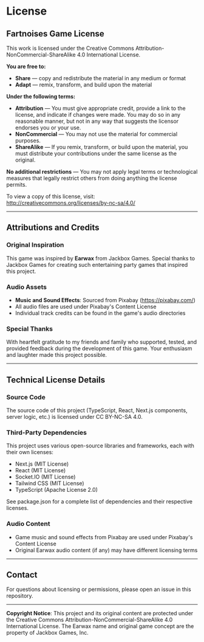 # License

## Fartnoises Game License

This work is licensed under the Creative Commons Attribution-NonCommercial-ShareAlike 4.0 International License.

**You are free to:**

- **Share** — copy and redistribute the material in any medium or format
- **Adapt** — remix, transform, and build upon the material

**Under the following terms:**

- **Attribution** — You must give appropriate credit, provide a link to the license, and indicate if changes were made. You may do so in any reasonable manner, but not in any way that suggests the licensor endorses you or your use.
- **NonCommercial** — You may not use the material for commercial purposes.
- **ShareAlike** — If you remix, transform, or build upon the material, you must distribute your contributions under the same license as the original.

**No additional restrictions** — You may not apply legal terms or technological measures that legally restrict others from doing anything the license permits.

To view a copy of this license, visit: http://creativecommons.org/licenses/by-nc-sa/4.0/

---

## Attributions and Credits

### Original Inspiration

This game was inspired by **Earwax** from Jackbox Games. Special thanks to Jackbox Games for creating such entertaining party games that inspired this project.

### Audio Assets

- **Music and Sound Effects**: Sourced from Pixabay (https://pixabay.com/)
- All audio files are used under Pixabay's Content License
- Individual track credits can be found in the game's audio directories

### Special Thanks

With heartfelt gratitude to my friends and family who supported, tested, and provided feedback during the development of this game. Your enthusiasm and laughter made this project possible.

---

## Technical License Details

### Source Code

The source code of this project (TypeScript, React, Next.js components, server logic, etc.) is licensed under CC BY-NC-SA 4.0.

### Third-Party Dependencies

This project uses various open-source libraries and frameworks, each with their own licenses:

- Next.js (MIT License)
- React (MIT License)
- Socket.IO (MIT License)
- Tailwind CSS (MIT License)
- TypeScript (Apache License 2.0)

See package.json for a complete list of dependencies and their respective licenses.

### Audio Content

- Game music and sound effects from Pixabay are used under Pixabay's Content License
- Original Earwax audio content (if any) may have different licensing terms

---

## Contact

For questions about licensing or permissions, please open an issue in this repository.

---

**Copyright Notice**: This project and its original content are protected under the Creative Commons Attribution-NonCommercial-ShareAlike 4.0 International License. The Earwax name and original game concept are the property of Jackbox Games, Inc.
